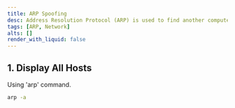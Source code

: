 ```yaml
---
title: ARP Spoofing
desc: Address Resolution Protocol (ARP) is used to find another computer’s MAC address based on its IP address.
tags: [ARP, Network]
alts: []
render_with_liquid: false
---
```


## 1. Display All Hosts

Using 'arp' command.

```sh
arp -a
```